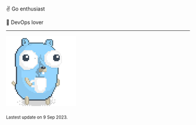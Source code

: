 :v: Go enthusiast

:muscle: DevOps lover

---

![Image alt text](/images/gopher_with_coffee.gif)


<sub>Lastest update on 9 Sep 2023.</sub>
